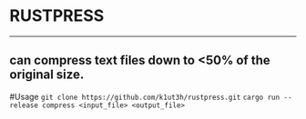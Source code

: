# RUSTPRESS
---
can compress text files down to <50% of the original size.
---
#Usage
```git clone https://github.com/k1ut3h/rustpress.git```
```cargo run --release compress <input_file> <output_file>```
